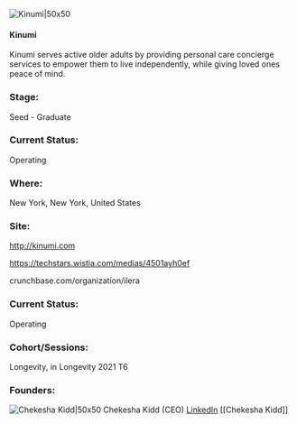 

![Kinumi|50x50](https://apimg.techstars.com/connect/images/image_files/61fb75ca7beaad0008df1009/original/kinumi_logo.jpg)

#### Kinumi
Kinumi serves active older adults by providing personal care concierge services to empower them to live independently, while giving loved ones peace of mind.

### Stage: 
Seed - Graduate 

### Current Status: 
Operating

### Where:
New York, New York, United States

### Site:
http://kinumi.com

https://techstars.wistia.com/medias/4501ayh0ef

crunchbase.com/organization/ilera

### Current Status: 
Operating

### Cohort/Sessions: 
Longevity, in Longevity 2021 T6

### Founders: 

![Chekesha Kidd|50x50](https://apimg.techstars.com/connect/images/image_files/616f1327ab003f0008cbf4f8/original/CK_Headshot_Square.jpg) Chekesha Kidd (CEO) [LinkedIn](https://linkedin.com/in/chekeshakidd) [[Chekesha Kidd]]


